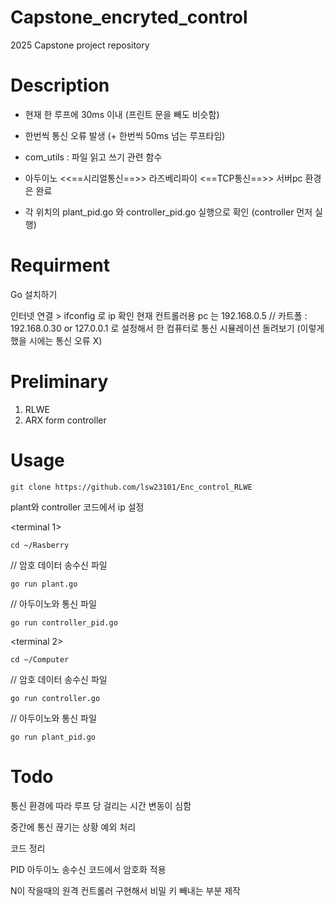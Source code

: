 Capstone_encryted_control
=============
2025 Capstone project repository

Description
====
- 현재 한 루프에 30ms 이내 (프린트 문을 빼도 비슷함)
- 한번씩 통신 오류 발생 (+ 한번씩 50ms 넘는 루프타임)
- com_utils : 파일 읽고 쓰기 관련 함수

- 아두이노 <<==시리얼통신==>> 라즈베리파이 <==TCP통신==>> 서버pc 환경은 완료
- 각 위치의 plant_pid.go 와 controller_pid.go 실행으로 확인 (controller 먼저 실행)
  

Requirment
=============
Go 설치하기

인터넷 연결 > ifconfig 로 ip 확인 
현재 컨트롤러용 pc 는 192.168.0.5 // 카트폴 : 192.168.0.30
or
127.0.0.1 로 설정해서 한 컴퓨터로 통신 시뮬레이션 돌려보기
(이렇게 했을 시에는 통신 오류 X)

Preliminary
===
1. RLWE
2. ARX form controller

Usage
=============



```
git clone https://github.com/lsw23101/Enc_control_RLWE
```





plant와 controller 코드에서 ip 설정

<terminal 1>
```
cd ~/Rasberry
```

// 암호 데이터 송수신 파일
```
go run plant.go 
```
// 아두이노와 통신 파일
```
go run controller_pid.go 
```



<terminal 2>
```
cd ~/Computer
```

// 암호 데이터 송수신 파일
```
go run controller.go
```
// 아두이노와 통신 파일
```
go run plant_pid.go 
```

Todo
====

통신 환경에 따라 루프 당 걸리는 시간 변동이 심함 

중간에 통신 끊기는 상황 예외 처리

코드 정리

PID 아두이노 송수신 코드에서 암호화 적용


N이 작을때의 원격 컨트롤러 구현해서 비밀 키 빼내는 부분 제작



